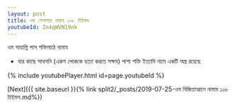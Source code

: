 ```yaml
---
layout: post
title: ওম পেশালায় নামায ১০৮ টাইমস
youtubeId: Zn4qWVN19nk
---
```

 
 
 ওম সাহাগ্নি পাস শক্তিমাঠে নামায  
 
 -  যার কাছে সাথগনি (একশ লোককে হত্যা করতে সক্ষম) পাশা শক্তি ইত্যাদি নামে একটি অস্ত্র রয়েছে 
 
  
 
  
 
 
 
 
 
 


{% include youtubePlayer.html id=page.youtubeId %}
 
[Next]({{ site.baseurl }}{% link  split2/_posts/2019-07-25-ওম বিজিতাত্মানে নামায ১০৮ টাইমস.md%})
 
